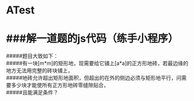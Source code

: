 # ATest
###解一道题的js代码（练手小程序）
===========================
#####题目大致如下：  
#####有一块[m\*m]的矩形地，现需要给它铺上[a\*a]的正方形地砖，若最边缘的地方无法用完整的砖块铺上，  
#####地砖允许超出矩形地面积，但超出的在外的侧边必须与矩形地平行，问需要多少块才能使所有正方形地砖零缝隙贴合，  
#####且能满足条件？
